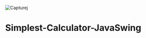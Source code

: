 ![Capturej](https://user-images.githubusercontent.com/82465527/133607420-5057a856-e297-418b-bd49-8e5c2d43edec.PNG)

# Simplest-Calculator-JavaSwing
